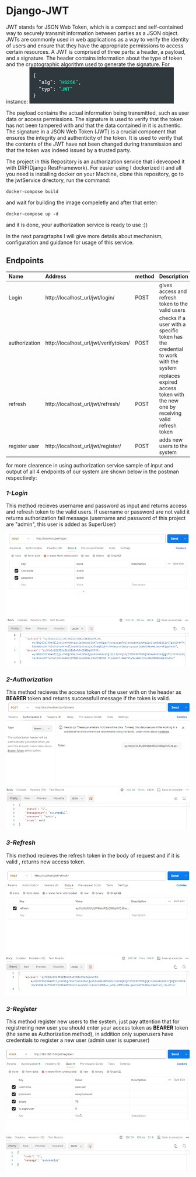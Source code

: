 # Django-JWT
JWT stands for JSON Web Token, which is a compact and self-contained way to securely transmit information between parties as a JSON object. JWTs are commonly used in web applications as a way to verify the identity of users and ensure that they have the appropriate permissions to access certain resources.
A JWT is comprised of three parts: a header, a payload, and a signature. 
The header contains information about the type of token and the cryptographic algorithm used to generate the signature. For instance:
![alt text](https://github.com/arianghoochani/Django-JWT/blob/main/jwt.PNG "optional title")

The payload contains the actual information being transmitted, such as user data or access permissions. The signature is used to verify that the token has not been tampered with and that the data contained in it is authentic.
The signature in a JSON Web Token (JWT) is a crucial component that ensures the integrity and authenticity of the token. It is used to verify that the contents of the JWT have not been changed during transmission and that the token was indeed issued by a trusted party.

The project in this Repository is an authorization service that i deveoped it with DRF(Django RestFramework). For easier using I dockerized it and all you need is installing docker on your Machine, clone this repository, go to the jwtService directory, run the command: 
```
docker-compose build
```
and wait for building the image compeletly and after that enter:
```
docker-compose up -d
```
and it is done, your authorization service is ready to use :))

In the next paragrtaphs I will give more details about mechanism, configuration and guidance for usage of this service.

## **Endpoints**
| Name | Address | method | Description |
|:---------|:---------|:---------|:---------|
| Login | http://localhost_url/jwt/login/ | POST | gives access and refresh token to the valid users  |
| authorization | http://localhost_url/jwt/verifytoken/ | POST | checks if a user with a specific token has the credential to work with the system  |
| refresh | http://localhost_url/jwt/refresh/ | POST | replaces expired access token with the new one by receiving valid refresh token  |
| register user | http://localhost_url/jwt/register/ | POST | adds new users to the system  |

for more clearence in using authorization service sample of input and output of all 4 endpoints of our system are shown below in the postman respectively:

### ***1-Login***
This method recieves username and password as input and returns access and refresh token to the valid users. If username or password are not valid it returns authorization fail message.(username and password of this project are "admin", this user is added as SuperUser)

![alt text](https://github.com/arianghoochani/Django-JWT/blob/main/login-method.png "login method")

### ***2-Authorization***
This method recieves the access token of the user with on the header as __BEARER__ token and returns successfull message if the token is valid.
![alt text](https://github.com/arianghoochani/Django-JWT/blob/main/authorizing-method.png "authorization method")

### ***3-Refresh***
This method recieves the refresh token in the body of request and if it is valid , returns new access token.

![alt text](https://github.com/arianghoochani/Django-JWT/blob/main/refresh-method.png "refresh method")

### ***3-Register***
This method register new users to the system, just pay attention that for registrering new user you should enter your access token as __BEARER__ token (the same as Authorization method), in addition only superusers have credentials to register a new user (admin user is superuser)

![alt text](https://github.com/arianghoochani/Django-JWT/blob/main/register-method.png "refresh method")